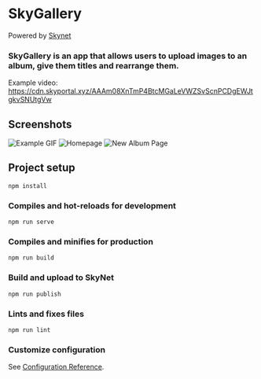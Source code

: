 # SkyGallery
Powered by [Skynet](https://siasky.net/)

### SkyGallery is an app that allows users to upload images to an album, give them titles and rearrange them.

Example video: https://cdn.skyportal.xyz/AAAm08XnTmP4BtcMGaLeVWZSvScnPCDgEWJtgkvSNUtgVw

## Screenshots

![Example GIF](https://cdn.skyportal.xyz/AABLjyeZ8J8AaATzk_s_oK0cPlHWSmIrAqCxD2v_i8JLLA)
![Homepage](https://cdn.skyportal.xyz/dAD_sdc4v1L0MW3FvPSkmZnVgyY-FgC5pkjgGsbFruO4ng)
![New Album Page](https://cdn.skyportal.xyz/fADx1p3Ar6eVfG-Rkjy-CmnL91qnKe1o5RWvYYkML3G8qw)

## Project setup
```
npm install
```

### Compiles and hot-reloads for development
```
npm run serve
```

### Compiles and minifies for production
```
npm run build
```

### Build and upload to SkyNet
```
npm run publish
```

### Lints and fixes files
```
npm run lint
```

### Customize configuration
See [Configuration Reference](https://cli.vuejs.org/config/).
